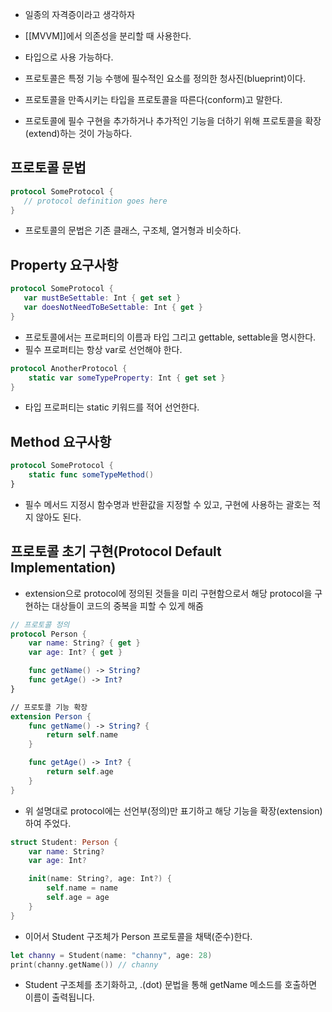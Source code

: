 - 일종의 자격증이라고 생각하자
- [[MVVM]]에서 의존성을 분리할 때 사용한다.
- 타입으로 사용 가능하다.

- 프로토콜은 특정 기능 수행에 필수적인 요소를 정의한 청사진(blueprint)이다.
- 프로토콜을 만족시키는 타입을 프로토콜을 따른다(conform)고 말한다.
- 프로토콜에 필수 구현을 추가하거나 추가적인 기능을 더하기 위해 프로토콜을 확장(extend)하는 것이 가능하다.
## 프로토콜 문법
```swift
protocol SomeProtocol {
   // protocol definition goes here
}
```
- 프로토콜의 문법은 기존 클래스, 구조체, 열거형과 비슷하다.
## Property 요구사항
```swift
protocol SomeProtocol {
   var mustBeSettable: Int { get set }
   var doesNotNeedToBeSettable: Int { get }
}
```
- 프로토콜에서는 프로퍼티의 이름과 타입 그리고 gettable, settable을 명시한다.
- 필수 프로퍼티는 항상 var로 선언해야 한다.
```swift
protocol AnotherProtocol {
	static var someTypeProperty: Int { get set }
}
```
- 타입 프로퍼티는 static 키워드를 적어 선언한다.
## Method 요구사항
```swift
protocol SomeProtocol {
	static func someTypeMethod()
}
```
- 필수 메서드 지정시 함수명과 반환값을 지정할 수 있고, 구현에 사용하는 괄호는 적지 않아도 된다.
## 프로토콜 초기 구현(Protocol Default Implementation)
- extension으로 protocol에 정의된 것들을 미리 구현함으로서 해당 protocol을 구현하는 대상들이 코드의 중복을 피할 수 있게 해줌
```swift
// 프로토콜 정의
protocol Person {
	var name: String? { get }
	var age: Int? { get }

	func getName() -> String?
	func getAge() -> Int?
}

// 프로토콜 기능 확장
extension Person {
	func getName() -> String? {
		return self.name
	}

	func getAge() -> Int? {
		return self.age
	}
}
```
- 위 설명대로 protocol에는 선언부(정의)만 표기하고 해당 기능을 확장(extension)하여 주었다.
```swift
struct Student: Person {
	var name: String?
	var age: Int?

	init(name: String?, age: Int?) {
		self.name = name
		self.age = age
	}
}
```
- 이어서 Student 구조체가 Person 프로토콜을 채택(준수)한다.
```swift
let channy = Student(name: "channy", age: 28)
print(channy.getName()) // channy
```
- Student 구조체를 초기화하고, .(dot) 문법을 통해 getName 메소드를 호출하면 이름이 출력됩니다.

